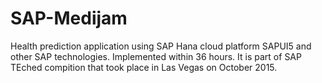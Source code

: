 # SAP-Medijam
Health prediction application using SAP Hana cloud platform
SAPUI5 and other SAP technologies. Implemented within 36 hours. It is part of SAP TEched compition that took place in Las Vegas on October 2015.
